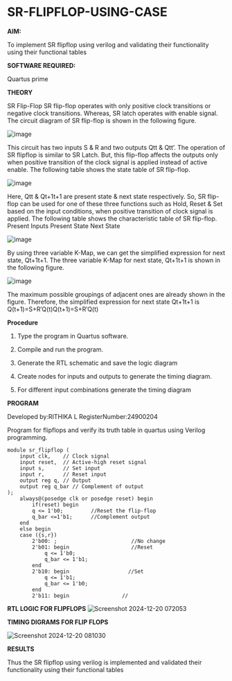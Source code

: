 # SR-FLIPFLOP-USING-CASE

**AIM:**

To implement  SR flipflop using verilog and validating their functionality using their functional tables

**SOFTWARE REQUIRED:**

Quartus prime

**THEORY**

SR Flip-Flop SR flip-flop operates with only positive clock transitions or negative clock transitions. Whereas, SR latch operates with enable signal. The circuit diagram of SR flip-flop is shown in the following figure.

![image](https://github.com/naavaneetha/SR-FLIPFLOP-USING-CASE/assets/154305477/0f710028-ad52-4d3e-9276-8714cf023a25)

 
This circuit has two inputs S & R and two outputs Qtt & Qtt’. The operation of SR flipflop is similar to SR Latch. But, this flip-flop affects the outputs only when positive transition of the clock signal is applied instead of active enable. The following table shows the state table of SR flip-flop.

![image](https://github.com/naavaneetha/SR-FLIPFLOP-USING-CASE/assets/154305477/dabfc4f4-87e3-4cbc-9472-f89ee1b5ed30)

 
Here, Qtt & Qt+1t+1 are present state & next state respectively. So, SR flip-flop can be used for one of these three functions such as Hold, Reset & Set based on the input conditions, when positive transition of clock signal is applied. The following table shows the characteristic table of SR flip-flop. Present Inputs Present State Next State

![image](https://github.com/naavaneetha/SR-FLIPFLOP-USING-CASE/assets/154305477/dd90d16c-aec5-4290-a586-e2346b1e9eb5)

 
By using three variable K-Map, we can get the simplified expression for next state, Qt+1t+1. The three variable K-Map for next state, Qt+1t+1 is shown in the following figure.

![image](https://github.com/naavaneetha/SR-FLIPFLOP-USING-CASE/assets/154305477/473efad6-d70b-4ca7-aeb7-898bbfca319f)

 
The maximum possible groupings of adjacent ones are already shown in the figure. Therefore, the simplified expression for next state Qt+1t+1 is Q(t+1)=S+R′Q(t)Q(t+1)=S+R′Q(t)

**Procedure**

1. Type the program in Quartus software.

 2. Compile and run the program.

 3. Generate the RTL schematic and save the logic diagram

 4. Create nodes for inputs and outputs to generate the timing diagram.

 5. For different input combinations generate the timing diagram


**PROGRAM**

Developed by:RITHIKA L
RegisterNumber:24900204

Program for flipflops and verify its truth table in quartus using Verilog programming.
```
module sr_flipflop (
    input clk,    // Clock signal 
    input reset,  // Active-high reset signal
    input s,      // Set input
    input r,      // Reset input
    output reg q, // Output
    output reg q_bar // Complement of output
);
    always@(posedge clk or posedge reset) begin
        if(reset) begin
        q <= 1'b0;         //Reset the flip-flop
        q_bar <=1'b1;      //Complement output
    end
    else begin
    case ({s,r})
        2'b00: ;                        //No change
        2'b01: begin                    //Reset
            q <= 1'b0;
            q_bar <= 1'b1;
        end
        2'b10: begin                   //Set
            q <= 1'b1;
            q_bar <= 1'b0;
        end
        2'b11: begin                 //
```


**RTL LOGIC FOR FLIPFLOPS**
![Screenshot 2024-12-20 072053](https://github.com/user-attachments/assets/046d32e9-6b1d-435f-b6c8-775137f01919)


**TIMING DIGRAMS FOR FLIP FLOPS**

![Screenshot 2024-12-20 081030](https://github.com/user-attachments/assets/68552be6-d685-42ba-80c3-0c882c820328)


**RESULTS**

Thus the SR flipflop using verilog is implemented and validated their functionality using
 their functional tables
